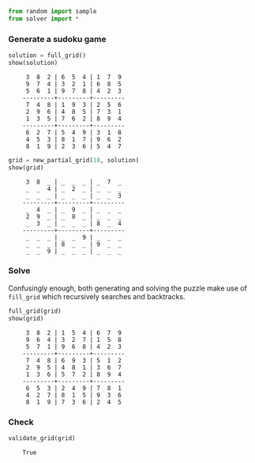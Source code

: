 ``` python
from random import sample
from solver import *
```
### Generate a sudoku game
``` python
solution = full_grid()
show(solution)
```

```
     3  8  2 | 6  5  4 | 1  7  9 
     9  7  4 | 3  2  1 | 6  8  5 
     5  6  1 | 9  7  8 | 4  2  3 
    ---------+---------+---------
     7  4  8 | 1  9  3 | 2  5  6 
     2  9  6 | 4  8  5 | 7  3  1 
     1  3  5 | 7  6  2 | 8  9  4 
    ---------+---------+---------
     6  2  7 | 5  4  9 | 3  1  8 
     4  5  3 | 8  1  7 | 9  6  2 
     8  1  9 | 2  3  6 | 5  4  7 
```

``` python
grid = new_partial_grid(18, solution)
show(grid)
```

```
     3  8  _ | _  _  _ | _  7  _ 
     _  _  4 | _  2  _ | _  _  _ 
     _  _  _ | _  _  _ | _  _  3 
    ---------+---------+---------
     _  4  _ | _  9  _ | _  _  _ 
     2  9  _ | _  8  _ | _  _  _ 
     _  3  _ | _  _  _ | 8  _  4 
    ---------+---------+---------
     _  _  _ | _  _  9 | _  _  _ 
     _  _  _ | 8  _  _ | 9  _  _ 
     _  _  9 | _  _  _ | _  _  _ 
```

### Solve

Confusingly enough, both generating and solving the puzzle make use of
`fill_grid` which recursively searches and backtracks.

``` python
full_grid(grid)
show(grid)
```

```
     3  8  2 | 1  5  4 | 6  7  9 
     9  6  4 | 3  2  7 | 1  5  8 
     5  7  1 | 9  6  8 | 4  2  3 
    ---------+---------+---------
     7  4  8 | 6  9  3 | 5  1  2 
     2  9  5 | 4  8  1 | 3  6  7 
     1  3  6 | 5  7  2 | 8  9  4 
    ---------+---------+---------
     6  5  3 | 2  4  9 | 7  8  1 
     4  2  7 | 8  1  5 | 9  3  6 
     8  1  9 | 7  3  6 | 2  4  5 
```

### Check

``` python
validate_grid(grid)
```

```
    True
```

